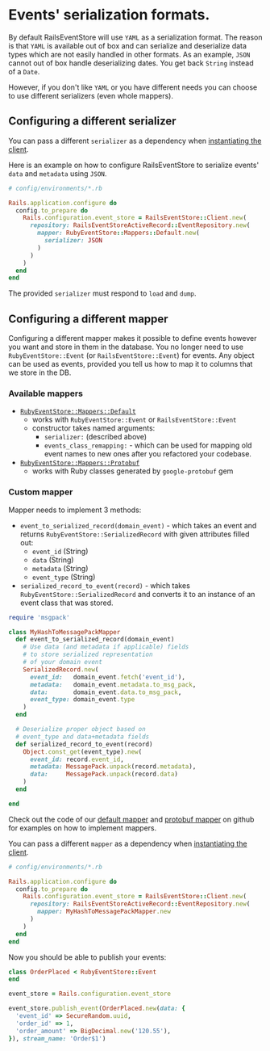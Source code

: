 # Events' serialization formats.

By default RailsEventStore will use `YAML` as a
serialization format. The reason is that `YAML` is available out of box
and can serialize and deserialize data types which are not easily
handled in other formats. As an example, `JSON` cannot out of box handle
deserializing dates. You get back `String` instead of a `Date`.

However, if you don't like `YAML` or you have different needs you can
choose to use different serializers (even whole mappers).

## Configuring a different serializer

You can pass a different `serializer` as a dependency when [instantiating
the client](/docs/install).

Here is an example on how to configure RailsEventStore to serialize
events' `data` and `metadata` using `JSON`.

```ruby
# config/environments/*.rb

Rails.application.configure do
  config.to_prepare do
    Rails.configuration.event_store = RailsEventStore::Client.new(
      repository: RailsEventStoreActiveRecord::EventRepository.new(
        mapper: RubyEventStore::Mappers::Default.new(
          serializer: JSON 
        )
      ) 
    )
  end
end
```

The provided `serializer` must respond to `load` and `dump`.

## Configuring a different mapper

Configuring a different mapper makes it possible to define events however you want and store in them in the database.
You no longer need to use `RubyEventStore::Event` (or `RailsEventStore::Event`) for events.
Any object can be used as events, provided you tell us how to map it to columns that we store in the DB.

### Available mappers

* [`RubyEventStore::Mappers::Default`](https://github.com/RailsEventStore/rails_event_store/blob/master/ruby_event_store/lib/ruby_event_store/mappers/default.rb)
  * works with `RubyEventStore::Event` or `RailsEventStore::Event`
  * constructor takes named arguments: 
    * `serializer:` (described above)
    * `events_class_remapping:` - which can be used for mapping old event names to new ones after you refactored your codebase.
* [`RubyEventStore::Mappers::Protobuf`](https://github.com/RailsEventStore/rails_event_store/blob/master/ruby_event_store/lib/ruby_event_store/mappers/protobuf.rb)
  * works with Ruby classes generated by `google-protobuf` gem

### Custom mapper

Mapper needs to implement 3 methods:

* `event_to_serialized_record(domain_event)` - which takes an event and returns `RubyEventStore::SerializedRecord` with given attributes filled out:
  * `event_id` (String)
  * `data` (String)
  * `metadata` (String)
  * `event_type` (String)
* `serialized_record_to_event(record)` - which takes `RubyEventStore::SerializedRecord` and converts it to an instance of an event class that was stored.

```ruby
require 'msgpack'

class MyHashToMessagePackMapper
  def event_to_serialized_record(domain_event)
    # Use data (and metadata if applicable) fields
    # to store serialized representation
    # of your domain event 
    SerializedRecord.new(
      event_id:   domain_event.fetch('event_id'),
      metadata:   domain_event.metadata.to_msg_pack,
      data:       domain_event.data.to_msg_pack,
      event_type: domain_event.type
    )
  end

  # Deserialize proper object based on
  # event_type and data+metadata fields
  def serialized_record_to_event(record)
    Object.const_get(event_type).new(
      event_id: record.event_id,
      metadata: MessagePack.unpack(record.metadata),
      data:     MessagePack.unpack(record.data)
    )
  end

end
```

Check out the code of our [default mapper](https://github.com/RailsEventStore/rails_event_store/blob/master/ruby_event_store/lib/ruby_event_store/mappers/default.rb) and [protobuf mapper](https://github.com/RailsEventStore/rails_event_store/blob/master/ruby_event_store/lib/ruby_event_store/mappers/protobuf.rb) on github for examples on how to implement mappers.


You can pass a different `mapper` as a dependency when [instantiating the client](/docs/install).

```ruby
# config/environments/*.rb

Rails.application.configure do
  config.to_prepare do
    Rails.configuration.event_store = RailsEventStore::Client.new(
      repository: RailsEventStoreActiveRecord::EventRepository.new(
        mapper: MyHashToMessagePackMapper.new
      )
    )
  end
end
```

Now you should be able to publish your events:

```ruby
class OrderPlaced < RubyEventStore::Event
end

event_store = Rails.configuration.event_store

event_store.publish_event(OrderPlaced.new(data: {
  'event_id' => SecureRandom.uuid,
  'order_id' => 1,
  'order_amount' => BigDecimal.new('120.55'),
}), stream_name: 'Order$1')
```